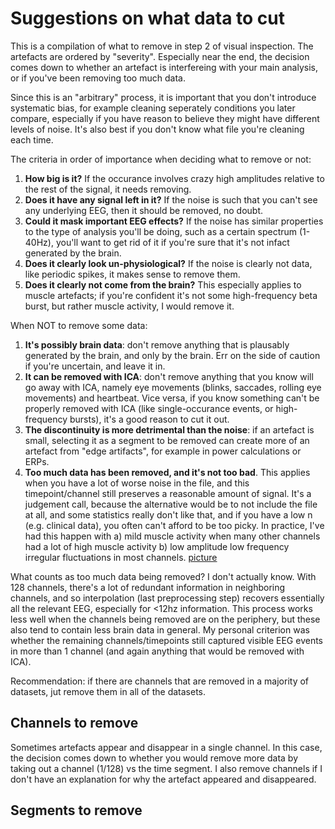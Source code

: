 # Suggestions on what data to cut
This is a compilation of what to remove in step 2 of visual inspection. The artefacts are ordered by "severity". Especially near the end, the decision comes down to whether an artefact is interfereing with your main analysis, or if you've been removing too much data. 

Since this is an "arbitrary" process, it is important that you don't introduce systematic bias, for example cleaning seperately conditions you later compare, especially if you have reason to believe they might have different levels of noise.
It's also best if you don't know what file you're cleaning each time.

The criteria in order of importance when deciding what to remove or not:
1. **How big is it?** If the occurance involves crazy high amplitudes relative to the rest of the signal, it needs removing.
2. **Does it have any signal left in it?** If the noise is such that you can't see any underlying EEG, then it should be removed, no doubt.
3. **Could it mask important EEG effects?** If the noise has similar properties to the type of analysis you'll be doing, such as a certain spectrum (1-40Hz), you'll want to get rid of it if you're sure that it's not infact generated by the brain.
4. **Does it clearly look un-physiological?** If the noise is clearly not data, like periodic spikes, it makes sense to remove them.
5. **Does it clearly not come from the brain?** This especially applies to muscle artefacts; if you're confident it's not some high-frequency beta burst, but rather muscle activity, I would remove it. 


When NOT to remove some data:
1. **It's possibly brain data**: don't remove anything that is plausably generated by the brain, and only by the brain. Err on the side of caution if you're uncertain, and leave it in.
2. **It can be removed with ICA**: don't remove anything that you know will go away with ICA, namely eye movements (blinks, saccades, rolling eye movements) and heartbeat. Vice versa, if you know something can't be properly removed with ICA (like single-occurance events, or high-frequency bursts), it's a good reason to cut it out. 
3. **The discontinuity is more detrimental than the noise**: if an artefact is small, selecting it as a segment to be removed can create more of an artefact from "edge artifacts", for example in power calculations or ERPs.
4. **Too much data has been removed, and it's not too bad**. This applies when you have a lot of worse noise in the file, and this timepoint/channel still preserves a reasonable amount of signal. It's a judgement call, because the alternative would be to not include the file at all, and some statistics really don't like that, and if you have a low n (e.g. clinical data), you often can't afford to be too picky. In practice, I've had this happen with a) mild muscle activity when many other channels had a lot of high muscle activity b) low amplitude low frequency irregular fluctuations in most channels. 
[picture]()

What counts as too much data being removed? I don't actually know. With 128 channels, there's a lot of redundant information in neighboring channels, and so interpolation (last preprocessing step) recovers essentially all the relevant EEG, especially for <12hz information. This process works less well when the channels being removed are on the periphery, but these also tend to contain less brain data in general. My personal criterion was whether the remaining channels/timepoints still captured visible EEG events in more than 1 channel (and again anything that would be removed with ICA).

Recommendation: if there are channels that are removed in a majority of datasets, jut remove them in all of the datasets.


## Channels to remove
Sometimes artefacts appear and disappear in a single channel. In this case, the decision comes down to whether you would remove more data by taking out a channel (1/128) vs the time segment. I also remove channels if I don't have an explanation for why the artefact appeared and disappeared.




## Segments to remove

